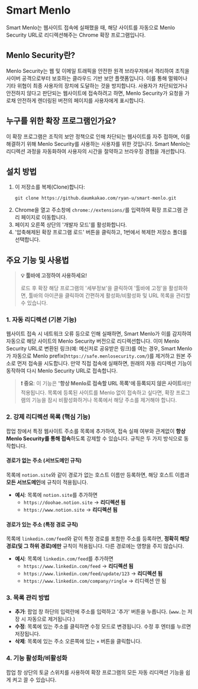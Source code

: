 # Smart Menlo

Smart Menlo는 웹사이트 접속에 실패했을 때, 해당 사이트를 자동으로 Menlo Security URL로 리디렉션해주는 Chrome 확장 프로그램입니다.

## Menlo Security란?

Menlo Security는 웹 및 이메일 트래픽을 안전한 원격 브라우저에서 격리하여 조직을 사이버 공격으로부터 보호하는 클라우드 기반 보안 플랫폼입니다. 이를 통해 멀웨어나 기타 위협이 최종 사용자의 장치에 도달하는 것을 방지합니다. 사용자가 차단되었거나 안전하지 않다고 판단되는 웹사이트에 접속하려고 하면, Menlo Security가 요청을 가로채 안전하게 렌더링된 버전의 페이지를 사용자에게 표시합니다.

## 누구를 위한 확장 프로그램인가요?

이 확장 프로그램은 조직의 보안 정책으로 인해 차단되는 웹사이트를 자주 접하며, 이를 해결하기 위해 Menlo Security를 사용하는 사용자를 위한 것입니다. Smart Menlo는 리디렉션 과정을 자동화하여 사용자의 시간을 절약하고 브라우징 경험을 개선합니다.

## 설치 방법

1.  이 저장소를 복제(Clone)합니다:
    ```
    git clone https://github.daumkakao.com/ryan-u/smart-menlo.git
    ```
2.  Chrome을 열고 주소창에 `chrome://extensions/`를 입력하여 확장 프로그램 관리 페이지로 이동합니다.
3.  페이지 오른쪽 상단의 '개발자 모드'를 활성화합니다.
4.  '압축해제된 확장 프로그램 로드' 버튼을 클릭하고, 1번에서 복제한 저장소 폴더를 선택합니다.

## 주요 기능 및 사용법

> **💡 툴바에 고정하여 사용하세요\!**
>
> 로드 후 확장 해당 프로그램의 '세부정보'을 클릭하여 '툴바에 고정'을 활성화하면, 툴바의 아이콘을 클릭하여 간편하게 활성화/비활성화 및 URL 목록을 관리할 수 있습니다.

### 1\. 자동 리디렉션 (기본 기능)

웹사이트 접속 시 네트워크 오류 등으로 인해 실패하면, Smart Menlo가 이를 감지하여 자동으로 해당 사이트의 Menlo Security 버전으로 리디렉션합니다. 이미 Menlo Security URL로 변환된 링크(예: 메신저로 공유받은 링크)를 여는 경우, Smart Menlo가 자동으로 Menlo prefix(`https://safe.menlosecurity.com/`)를 제거하고 원본 주소로 먼저 접속을 시도합니다. 만약 직접 접속에 실패하면, 원래의 자동 리디렉션 기능이 동작하여 다시 Menlo Security URL로 접속합니다.

> **❗ 중요**: 이 기능은 **'항상 Menlo로 접속할 URL 목록'에 등록되지 않은 사이트**에만 적용됩니다. 목록에 등록된 사이트를 Menlo 없이 접속하고 싶다면, 확장 프로그램의 기능을 잠시 비활성화하거나 목록에서 해당 주소를 제거해야 합니다.

### 2\. 강제 리디렉션 목록 (핵심 기능)

팝업 창에서 특정 웹사이트 주소를 목록에 추가하여, 접속 실패 여부와 관계없이 **항상 Menlo Security를 통해 접속**하도록 강제할 수 있습니다. 규칙은 두 가지 방식으로 동작합니다.

#### 경로가 없는 주소 (서브도메인 규칙)

목록에 `notion.site`와 같이 경로가 없는 호스트 이름만 등록하면, 해당 호스트 이름과 **모든 서브도메인**에 규칙이 적용됩니다.

  * **예시**: 목록에 `notion.site`를 추가하면
      * `https://doohae.notion.site` → **리디렉션 됨**
      * `https://www.notion.site` → **리디렉션 됨**

#### 경로가 있는 주소 (특정 경로 규칙)

목록에 `linkedin.com/feed`와 같이 특정 경로를 포함한 주소를 등록하면, **정확히 해당 경로(및 그 하위 경로)에만** 규칙이 적용됩니다. 다른 경로에는 영향을 주지 않습니다.

  * **예시**: 목록에 `linkedin.com/feed`를 추가하면
      * `https://www.linkedin.com/feed` → **리디렉션 됨**
      * `https://www.linkedin.com/feed/update/123` → **리디렉션 됨**
      * `https://www.linkedin.com/company/ringle` → 리디렉션 안 됨

### 3\. 목록 관리 방법

  * **추가**: 팝업 창 하단의 입력란에 주소를 입력하고 '추가' 버튼을 누릅니다. (`www.`는 저장 시 자동으로 제거됩니다.)
  * **수정**: 목록에 있는 주소를 클릭하면 수정 모드로 변경됩니다. 수정 후 엔터를 누르면 저장됩니다.
  * **삭제**: 목록에 있는 주소 오른쪽에 있는 `×` 버튼을 클릭합니다.

### 4\. 기능 활성화/비활성화

팝업 창 상단의 토글 스위치를 사용하여 확장 프로그램의 모든 자동 리디렉션 기능을 쉽게 켜고 끌 수 있습니다.